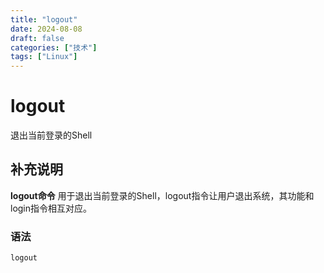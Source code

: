 ```yaml
---
title: "logout"
date: 2024-08-08
draft: false
categories: ["技术"]
tags: ["Linux"]
---
```

logout
===

退出当前登录的Shell

## 补充说明

**logout命令** 用于退出当前登录的Shell，logout指令让用户退出系统，其功能和login指令相互对应。

###  语法

```shell
logout
```


